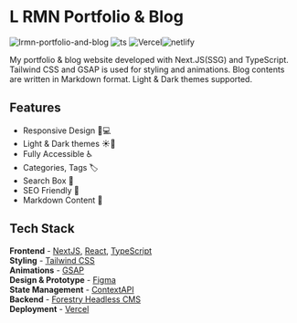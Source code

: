# L RMN Portfolio & Blog

![lrmn-portfolio-and-blog](https://res.cloudinary.com/lrmn/image/upload/v1685332109/lrmn.dev/lrmn-dev.og_slepvx.png)
![ts](https://badgen.net/badge/Built%20With/TypeScript/blue) ![Vercel](https://vercelbadge.vercel.app/api/lrmn7/lrmn7.github.io)![netlify](https://img.shields.io/badge/netlify-succes-lightgrey)

My portfolio & blog website developed with Next.JS(SSG) and TypeScript. Tailwind CSS and GSAP is used for styling and animations. Blog contents are written in Markdown format. Light & Dark themes supported.

## Features

- Responsive Design 📱💻
- Light & Dark themes ☀️🌙
- Fully Accessible ♿️
- Categories, Tags 🏷
- Search Box 👀
- SEO Friendly 🔎
- Markdown Content 📰

## Tech Stack

**Frontend** - [NextJS](https://nextjs.org/), [React](https://reactjs.org/), [TypeScript](https://www.typescriptlang.org/)  
**Styling** - [Tailwind CSS](https://tailwindcss.com/)  
**Animations** - [GSAP](https://greensock.com/)  
**Design & Prototype** - [Figma](https://figma.com/)  
**State Management** - [ContextAPI](https://reactjs.org/docs/context.html)  
**Backend** - [Forestry Headless CMS](https://forestry.io/)  
**Deployment** - [Vercel](https://vercel.com/)
